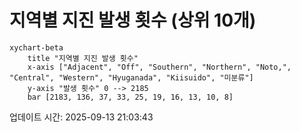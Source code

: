 # 지역별 지진 발생 횟수 (상위 10개)

```mermaid
xychart-beta
    title "지역별 지진 발생 횟수"
    x-axis ["Adjacent", "Off", "Southern", "Northern", "Noto,", "Central", "Western", "Hyuganada", "Kiisuido", "미분류"]
    y-axis "발생 횟수" 0 --> 2185
    bar [2183, 136, 37, 33, 25, 19, 16, 13, 10, 8]
```

업데이트 시간: 2025-09-13 21:03:43
